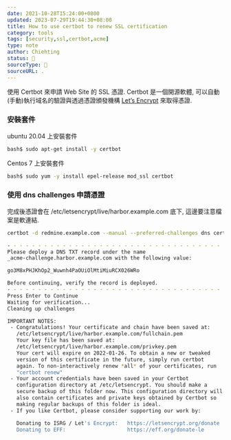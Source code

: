 ```yaml
---
date: 2021-10-28T15:24:00+0800
updated: 2023-07-29T19:44:30+08:00
title: How to use certbot to renew SSL certification
category: tools
tags: [security,ssl,certbot,acme]
type: note
author: Chiehting
status: 🌲
sourceType: 📰️
sourceURL: .
---
```


使用 Certbot 來申請 Web Site 的 SSL 憑證. Certbot 是一個開源軟體, 可以自動(手動)執行域名的驗證與透過憑證頒發機構 [Let’s Encrypt](https://letsencrypt.org/) 來取得憑證.

<!--more-->

### 安裝套件

ubuntu 20.04 上安裝套件

```bash
bash$ sudo apt-get install -y certbot
```

Centos 7 上安裝套件

```bash
bash$ sudo yum -y install epel-release mod_ssl certbot
```

### 使用 dns challenges 申請憑證

完成後憑證會在 /etc/letsencrypt/live/harbor.example.com 底下, 這邊要注意檔案是軟連結.

```bash
certbot -d redmine.example.com --manual --preferred-challenges dns certonly

- - - - - - - - - - - - - - - - - - - - - - - - - - - - - - - - - - - - - - - -
Please deploy a DNS TXT record under the name
_acme-challenge.harbor.example.com with the following value:

go3M8xPHJKhOp2_Wuwnh4PaOUiOlMtiMiuRCX026WRo

Before continuing, verify the record is deployed.
- - - - - - - - - - - - - - - - - - - - - - - - - - - - - - - - - - - - - - - -
Press Enter to Continue
Waiting for verification...
Cleaning up challenges

IMPORTANT NOTES:
 - Congratulations! Your certificate and chain have been saved at:
   /etc/letsencrypt/live/harbor.example.com/fullchain.pem
   Your key file has been saved at:
   /etc/letsencrypt/live/harbor.example.com/privkey.pem
   Your cert will expire on 2022-01-26. To obtain a new or tweaked
   version of this certificate in the future, simply run certbot
   again. To non-interactively renew *all* of your certificates, run
   "certbot renew"
 - Your account credentials have been saved in your Certbot
   configuration directory at /etc/letsencrypt. You should make a
   secure backup of this folder now. This configuration directory will
   also contain certificates and private keys obtained by Certbot so
   making regular backups of this folder is ideal.
 - If you like Certbot, please consider supporting our work by:

   Donating to ISRG / Let's Encrypt:   https://letsencrypt.org/donate
   Donating to EFF:                    https://eff.org/donate-le
```
